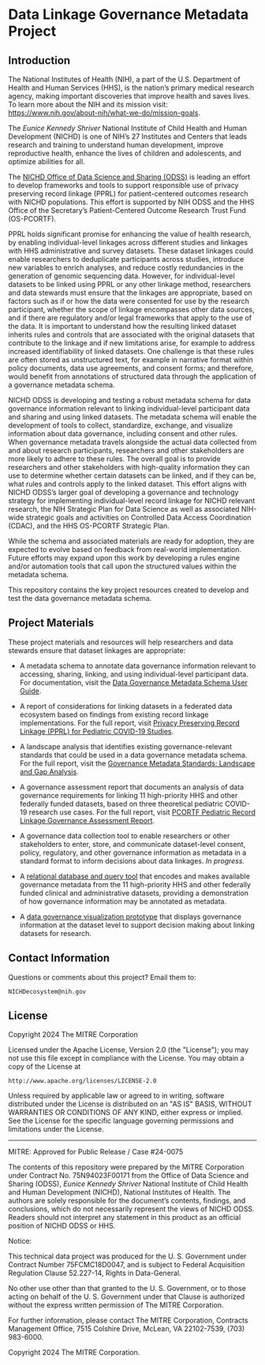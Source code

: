# Data Linkage Governance Metadata Project

## Introduction

The National Institutes of Health (NIH), a part of the U.S. Department of Health and Human Services (HHS), is the nation’s primary medical research agency, making important discoveries that improve health and saves lives. To learn more about the NIH and its mission visit: https://www.nih.gov/about-nih/what-we-do/mission-goals. 

The _Eunice Kennedy Shriver_ National Institute of Child Health and Human Development (NICHD) is one of NIH’s 27 Institutes and Centers that leads research and training to understand human development, improve reproductive health, enhance the lives of children and adolescents, and optimize abilities for all.

The [NICHD Office of Data Science and Sharing (ODSS)](https://www.nichd.nih.gov/about/org/od/odss) is leading an effort to develop frameworks and tools to support responsible use of privacy preserving record linkage (PPRL) for patient-centered outcomes research with NICHD populations. This effort is supported by NIH ODSS and the HHS Office of the Secretary’s Patient-Centered Outcome Research Trust Fund (OS-PCORTF).

PPRL holds significant promise for enhancing the value of health research, by enabling individual-level linkages across different studies and linkages with HHS administrative and survey datasets. These dataset linkages could enable researchers to deduplicate participants across studies, introduce new variables to enrich analyses, and reduce costly redundancies in the generation of genomic sequencing data. However, for individual-level datasets to be linked using PPRL or any other linkage method, researchers and data stewards must ensure that the linkages are appropriate, based on factors such as if or how the data were consented for use by the research participant, whether the scope of linkage encompasses other data sources, and if there are regulatory and/or legal frameworks that apply to the use of the data. It is important to understand how the resulting linked dataset inherits rules and controls that are associated with the original datasets that contribute to the linkage and if new limitations arise, for example to address increased identifiability of linked datasets. One challenge is that these rules are often stored as unstructured text, for example in narrative format within policy documents, data use agreements, and consent forms; and therefore, would benefit from annotations of structured data through the application of a governance metadata schema.  

NICHD ODSS is developing and testing a robust metadata schema for data governance information relevant to linking individual-level participant data and sharing and using linked datasets. The metadata schema will enable the development of tools to collect, standardize, exchange, and visualize information about data governance, including consent and other rules. When governance metadata travels alongside the actual data collected from and about research participants, researchers and other stakeholders are more likely to adhere to these rules. The overall goal is to provide researchers and other stakeholders with high-quality information they can use to determine whether certain datasets can be linked, and if they can be, what rules and controls apply to the linked dataset. This effort aligns with NICHD ODSS’s larger goal of developing a governance and technology strategy for implementing individual-level record linkage for NICHD relevant research, the NIH Strategic Plan for Data Science as well as associated NIH-wide strategic goals and activities on Controlled Data Access Coordination (CDAC), and the HHS OS-PCORTF Strategic Plan.

While the schema and associated materials are ready for adoption, they are expected to evolve based on feedback from real-world implementation. Future efforts may expand upon this work by developing a rules engine and/or automation tools that call upon the structured values within the metadata schema.

This repository contains the key project resources created to develop and test the data governance metadata schema.

## Project Materials

These project materials and resources will help researchers and data stewards ensure that dataset linkages are appropriate:

* A metadata schema to annotate data governance information relevant to accessing, sharing, linking, and using individual-level participant data. For documentation, visit the [Data Governance Metadata Schema User Guide](MetadataSchema).

* A report of considerations for linking datasets in a federated data ecosystem based on findings from existing record linkage implementations. For the full report, visit [Privacy Preserving Record Linkage (PPRL) for Pediatric COVID-19 Studies](https://www.nichd.nih.gov/sites/default/files/inline-files/NICHD_ODSS_PPRL_for_Pediatric_COVID-19_Studies_Public_Final_Report_508.pdf).

* A landscape analysis that identifies existing governance-relevant standards that could be used in a data governance metadata schema. For the full report, visit the [Governance Metadata Standards: Landscape and Gap Analysis](https://www.nichd.nih.gov/sites/default/files/inline-files/Governance_Metadata_Standards_FINAL_revb.pdf).
  
* A governance assessment report that documents an analysis of data governance requirements for linking 11 high-priority HHS and other federally funded datasets, based on three theoretical pediatric COVID-19 research use cases. For the full report, visit [PCORTF Pediatric Record Linkage Governance Assessment Report](https://www.nichd.nih.gov/sites/default/files/inline-files/PCORTF_Pediatric_Record_Linkage_Governance_Assessment_Formatted120423.pdf).

* A governance data collection tool to enable researchers or other stakeholders to enter, store, and communicate dataset-level consent, policy, regulatory, and other governance information as metadata in a standard format to inform decisions about data linkages. _In progress._

* A [relational database and query tool](DatabaseAndVisualizationPrototype) that encodes and makes available governance metadata from the 11 high-priority HHS and other federally funded clinical and administrative datasets, providing a demonstration of how governance information may be annotated as metadata.

* A [data governance visualization prototype](DatabaseAndVisualizationPrototype) that displays governance information at the dataset level to support decision making about linking datasets for research.


## Contact Information

Questions or comments about this project? Email them to:

    NICHDecosystem@nih.gov

## License

Copyright 2024 The MITRE Corporation

Licensed under the Apache License, Version 2.0 (the "License");
you may not use this file except in compliance with the License.
You may obtain a copy of the License at

    http://www.apache.org/licenses/LICENSE-2.0

Unless required by applicable law or agreed to in writing, software
distributed under the License is distributed on an "AS IS" BASIS,
WITHOUT WARRANTIES OR CONDITIONS OF ANY KIND, either express or implied.
See the License for the specific language governing permissions and
limitations under the License.

----

MITRE: Approved for Public Release / Case #24-0075

The contents of this repository were prepared by the MITRE Corporation under Contract No. 75N94023F00171 from the Office of Data Science and Sharing (ODSS), _Eunice Kennedy Shriver_ National Institute of Child Health and Human Development (NICHD), National Institutes of Health. The authors are solely responsible for the document’s contents, findings, and conclusions, which do not necessarily represent the views of NICHD ODSS. Readers should not interpret any statement in this product as an official position of NICHD ODSS or HHS.

Notice:

This technical data project was produced for the U. S. Government under Contract Number 75FCMC18D0047, and is subject to Federal Acquisition Regulation Clause 52.227-14, Rights in Data-General.

No other use other than that granted to the U. S. Government, or to those acting on behalf of the U. S. Government under that Clause is authorized without the express written permission of The MITRE Corporation.

For further information, please contact The MITRE Corporation, Contracts Management Office, 7515 Colshire Drive, McLean, VA  22102-7539, (703) 983-6000.

Copyright 2024 The MITRE Corporation.
